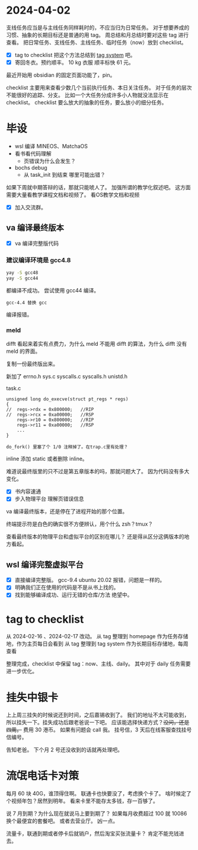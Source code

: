 # 2024-04-02

支线任务应当是与主线任务同样耗时的，不应当归为日常任务。
对于想要养成的习惯、抽象的长期目标还是普通的用 tag。
周总结和月总结时要对这些 tag 进行查看。
把日常任务、支线任务、主线任务、临时任务（now）放到 checklist。

- [X] tag to checklist
  把这个方法总结到 [tag system](tag%20system.md) 吧。
- [X] 寄回冬衣。预约顺丰。
  10 kg 衣服 顺丰标快 61 元。

最近开始用 obsidian 的固定页面功能了，pin。

checklist 主要用来查看少数几个当前执行任务、本日关注任务。
对于任务的层次不能很好的追踪、分支。
比如一个大任务分成许多小人物就没法显示在 checklist。
checklist 要么放大的抽象的任务，要么放小的细分任务。

# 毕设

- wsl 编译 MINEOS、MatchaOS
- 看书看代码理解
  - 页错误为什么会发生？
- bochs debug
  - 从 task_init 到结束 哪里可能出错？

如果下周就中期答辩的话，那就只能唬人了。
加强所谓的教学化叙述吧。
这方面需要大量看教学课程文档和视频了。
看OS教学文档和视频

- [X] 加入交流群。

## va 编译最终版本

- [X] va 编译完整版代码

### 建议编译环境是 gcc4.8

```bash
yay -S gcc48
yay -S gcc44
```

都编译不成功。
尝试使用 gcc44 编译。

```
gcc-4.4 替换 gcc 
```

编译报错。

### meld

difft 看起来着实有点费力，为什么 meld 不能用 difft 的算法，为什么 difft 没有 meld 的界面。

复制一份最终版出来。

新加了
errno.h
sys.c
syscalls.c
syscalls.h
unistd.h

task.c

```
unsigned long do_execve(struct pt_regs * regs)
{
//	regs->rdx = 0x800000;	//RIP
//	regs->rcx = 0xa00000;	//RSP
	regs->r10 = 0x800000;	//RIP
	regs->r11 = 0xa00000;	//RSP	
	...
}

do_fork() 里塞了个 1/0 注释掉了。在trap.c里有处理？
```

inline 添加 static 或者删除 inline。

难道说最终版里的只不过是第五章版本的吗，那就问题大了。
因为代码没有多大变化。

- [X] 书内容速通
- [X] 步入物理平台
  理解页错误信息

va 编译最终版本，还是停在了进程开始的那个位置。

终端提示符是白色的确实很不方便辨认，用个什么 zsh？tmux？

查看最终版本的物理平台和虚拟平台的区别在哪儿？
还是得从区分这俩版本的地方看起。

## wsl 编译完整虚拟平台

- [X] 直接编译完整版。
  gcc-9.4 ubuntu 20.02
  报错，问题是一样的。
- [X] 明确我们正在使用的代码是不是从书上找的。
- [X] 找到能够编译成功、运行无错的仓库/方法
  绝望中。

# tag to checklist

从 2024-02-16 、2024-02-17 改动。
从 tag 整理到 homepage 作为任务存储地，作为主页每日会看到
从 tag 整理到 tag system 作为长期目标存储地，每周查看

整理完成，checklist 中保留 tag：now、主线、daily。
其中对于 daily 任务需要进一步优化。

# 挂失中银卡

上上周三挂失的时候说还到时间，之后嘉锡收到了。
我们的地址不太可能收到，所以挂失一下。挂失成功后跟老爸说一下吧。
应该能选择快递方式？~~没问，还是四周。~~  费用 30 港币。
如果有问题会 call 我。
挂号信，3 天后在线客服查找挂号信编号。

告知老爸。
下个月 2 号还没收到的话就再处理吧。

# 流氓电话卡对策

每月 60 块 40G，谁顶得住啊。
联通卡也快要没了，考虑换个卡了。
啥时候定了个视频年包？居然到明年。
看来卡里不能存太多钱，存一百够了。

说 7 月到期？为什么现在就说马上要到期了？
如果每月收费超过 100 就 10086 换个最便宜的套餐吧。
或者去营业厅。
凶一点。

流量卡，联通到期或者停卡后就销户，然后淘宝买张流量卡？
肯定不能充钱进去。
